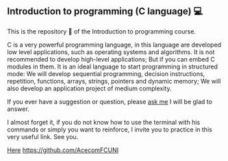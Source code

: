 ## Introduction to programming (C language) :computer:

This is the repository :file_folder: of the Introduction to programming course.

C is a very powerful programming language, in this language are developed low level applications, such as operating systems and algorithms. It is not recommended to develop high-level applications; But if you can embed C modules in them. It is an ideal language to start programming in structured mode: We will develop sequential programming, decision instructions, repetition, functions, arrays, strings, pointers and dynamic memory; We will also develop an application project of medium complexity.

If you ever have a suggestion or question, please [ask me](mailto://caznaranl@uni.pe) I will be glad to answer.

I almost forget it, if you do not know how to use the terminal with his commands or simply you want to reinforce, I invite you to practice in this very useful link. See you.

[Here](https://www.codecademy.com/es/learn/learn-the-command-line)
https://github.com/AcecomFCUNI
